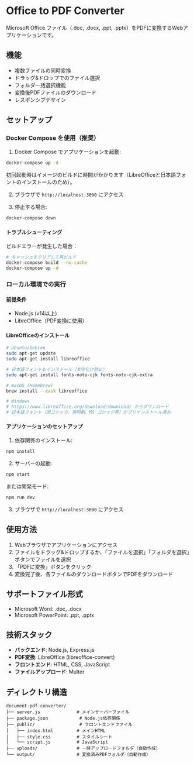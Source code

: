 # Office to PDF Converter

Microsoft Office ファイル（.doc, .docx, .ppt, .pptx）をPDFに変換するWebアプリケーションです。

## 機能

- 複数ファイルの同時変換
- ドラッグ&ドロップでのファイル選択
- フォルダ一括選択機能
- 変換後PDFファイルのダウンロード
- レスポンシブデザイン

## セットアップ

### Docker Compose を使用（推奨）

1. Docker Compose でアプリケーションを起動:
```bash
docker-compose up -d
```

初回起動時はイメージのビルドに時間がかかります（LibreOfficeと日本語フォントのインストールのため）。

2. ブラウザで `http://localhost:3000` にアクセス

3. 停止する場合:
```bash
docker-compose down
```

#### トラブルシューティング

ビルドエラーが発生した場合：
```bash
# キャッシュをクリアして再ビルド
docker-compose build --no-cache
docker-compose up -d
```

### ローカル環境での実行

#### 前提条件

- Node.js (v14以上)
- LibreOffice（PDF変換に使用）

#### LibreOfficeのインストール

```bash
# Ubuntu/Debian
sudo apt-get update
sudo apt-get install libreoffice

# 日本語フォントもインストール（文字化け防止）
sudo apt-get install fonts-noto-cjk fonts-noto-cjk-extra

# macOS (Homebrew)
brew install --cask libreoffice

# Windows
# https://www.libreoffice.org/download/download/ からダウンロード
# 日本語フォント（游ゴシック、游明朝、MS ゴシック等）がプリインストール済み
```

#### アプリケーションのセットアップ

1. 依存関係のインストール:
```bash
npm install
```

2. サーバーの起動:
```bash
npm start
```

または開発モード:
```bash
npm run dev
```

3. ブラウザで `http://localhost:3000` にアクセス

## 使用方法

1. Webブラウザでアプリケーションにアクセス
2. ファイルをドラッグ&ドロップするか、「ファイルを選択」「フォルダを選択」ボタンでファイルを選択
3. 「PDFに変換」ボタンをクリック
4. 変換完了後、各ファイルのダウンロードボタンでPDFをダウンロード

## サポートファイル形式

- Microsoft Word: .doc, .docx
- Microsoft PowerPoint: .ppt, .pptx

## 技術スタック

- **バックエンド**: Node.js, Express.js
- **PDF変換**: LibreOffice (libreoffice-convert)
- **フロントエンド**: HTML, CSS, JavaScript
- **ファイルアップロード**: Multer

## ディレクトリ構造

```
document-pdf-converter/
├── server.js              # メインサーバーファイル
├── package.json            # Node.js依存関係
├── public/                 # フロントエンドファイル
│   ├── index.html         # メインHTML
│   ├── style.css          # スタイルシート
│   └── script.js          # JavaScript
├── uploads/               # 一時アップロードフォルダ（自動作成）
└── output/                # 変換済みPDFフォルダ（自動作成）
```